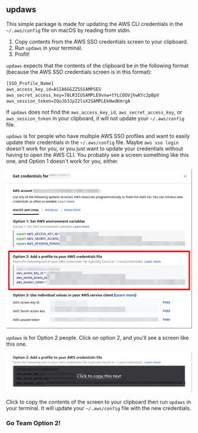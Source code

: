 ## updaws

This simple package is made for updating the AWS CLI credentials in the `~/.aws/config` file on macOS by reading from stdin. 

1. Copy contents from the AWS SSO credentials screen to your clipboard.
2. Run `updaws` in your terminal.
3. Profit!

`updaws` expects that the contents of the clipboard be in the following format (because the AWS SSO credentials screen is in this format):

```
[SSO_Profile_Name]
aws_access_key_id=ASIA6GGZZ5SSAMPSES
aws_secret_access_key=78LR3IUSAMPLE9vnw+tYLCOOVjhwKYc2pBpV
aws_session_token=IQoJb3JpZ2luX2SAMPLEkHwdKmrgA
```

If `updaws` does not find the `aws_access_key_id`, `aws_secret_access_key`, or `aws_session_token` in your clipboard, it will not update your `~/.aws/config` file.

`updaws` is for people who have multiple AWS SSO profiles and want to easily update their credentials in the `~/.aws/config` file. Maybe `aws sso login` doesn't work for you, or you just want to update your credentials without having to open the AWS CLI. You probably see a screen something like this one, and Option 1 doesn't work for you, either.

![AWS SSO Login Screen](https://raw.githubusercontent.com/j2k4/updaws/main/images/sso-credentials-1.png)

`updaws` is for Option 2 people. Click on option 2, and you'll see a screen like this one.

![AWS SSO Login Screen](https://raw.githubusercontent.com/j2k4/updaws/main/images/sso-credentials-2.png)

Click to copy the contents of the screen to your clipboard then run `updaws` in your terminal. It will update your `~/.aws/config` file with the new credentials.

### Go Team Option 2!